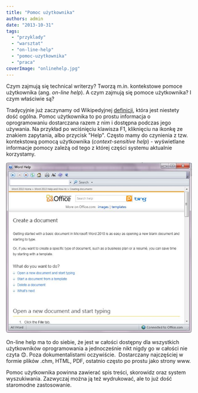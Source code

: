 ```yaml
---
title: "Pomoc użytkownika"
authors: admin
date: "2013-10-31"
tags:
  - "przyklady"
  - "warsztat"
  - "on-line-help"
  - "pomoc-uzytkownika"
  - "praca"
coverImage: "onlinehelp.jpg"
---
```


Czym zajmują się technical writerzy? Tworzą m.in. kontekstowe pomoce użytkownika
(ang. _on-line help_). A czym zajmują się pomoce użytkownika? I czym właściwie
są?

Tradycyjnie już zaczynamy od Wikipedyjnej
[definicji](http://en.wikipedia.org/wiki/Online_help), która jest niestety dość
ogólna. Pomoc użytkownika to po prostu informacja o oprogramowaniu dostarczana
razem z nim i dostępna podczas jego używania. Na przykład po wciśnięciu klawisza
F1, kliknięciu na ikonkę ze znakiem zapytania, albo przycisk "Help". Często mamy
do czynienia z tzw. kontekstową pomocą użytkownika (_context-sensitive help_) -
wyświetlane informacje pomocy zależą od tego z której części systemu aktualnie
korzystamy.

[![Wordhelp](images/Wordhelp.jpg)](http://techwriter.pl/wp-content/uploads/2013/10/Wordhelp.jpg)

On-line help ma to do siebie, że jest w całości dostępny dla wszystkich
użytkowników oprogramowania a jednocześnie nikt nigdy go w całości nie czyta 😊.
Poza dokumentalistami oczywiście.  Dostarczany najczęściej w formie plików .chm,
HTML, PDF, ostatnio często po prostu jako strony www.

Pomoc użytkownika powinna zawierać spis treści, skorowidz oraz system
wyszukiwania. Zazwyczaj można ją też wydrukować, ale to już dość staromodne
zastosowanie.
